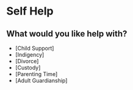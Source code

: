 # Self Help
## What would you like help with?
- [Child Support]
- [Indigency]
- [Divorce]
- [Custody]
- [Parenting Time]
- [Adult Guardianship]
